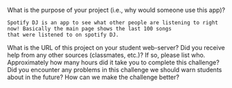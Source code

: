 What is the purpose of your project (i.e., why would someone use this app)?

	Spotify DJ is an app to see what other people are listening to right now! Basically the main page shows the last 100 songs
	that were listened to on spotify DJ.

What is the URL of this project on your student web-server?
Did you receive help from any other sources (classmates, etc.)? If so, please list who.
Approximately how many hours did it take you to complete this challenge?
Did you encounter any problems in this challenge we should warn students about in the future? How can we make the challenge better?
